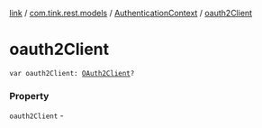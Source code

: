 [link](../../index.md) / [com.tink.rest.models](../index.md) / [AuthenticationContext](index.md) / [oauth2Client](./oauth2-client.md)

# oauth2Client

`var oauth2Client: `[`OAuth2Client`](../-o-auth2-client/index.md)`?`

### Property

`oauth2Client` - 